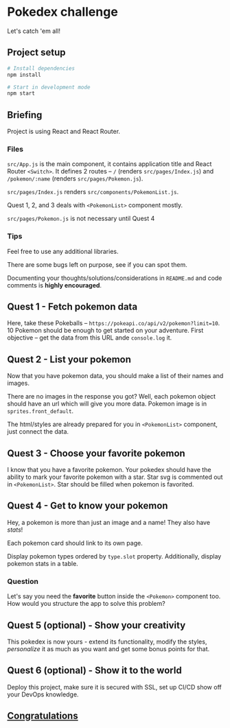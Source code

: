 # Pokedex challenge

Let's catch 'em all!

## Project setup

```sh
# Install dependencies
npm install

# Start in development mode
npm start
```

## Briefing

Project is using React and React Router.

### Files

`src/App.js` is the main component, it contains application title and React Router `<Switch>`. It defines 2 routes – `/` (renders `src/pages/Index.js`) and `/pokemon/:name` (renders `src/pages/Pokemon.js`).

`src/pages/Index.js` renders `src/components/PokemonList.js`.

Quest 1, 2, and 3 deals with `<PokemonList>` component mostly.

`src/pages/Pokemon.js` is not necessary until Quest 4

### Tips

Feel free to use any additional libraries.

There are some bugs left on purpose, see if you can spot them.

Documenting your thoughts/solutions/considerations in `README.md` and code comments is **highly encouraged**.

## Quest 1 - Fetch pokemon data

Here, take these Pokeballs – `https://pokeapi.co/api/v2/pokemon?limit=10`. 10 Pokemon should be enough to get started on your adventure. First objective – get the data from this URL ande `console.log` it.

## Quest 2 - List your pokemon

Now that you have pokemon data, you should make a list of their names and images.

There are no images in the response you got? Well, each pokemon object should have an url which will give you more data. Pokemon image is in `sprites.front_default`.

The html/styles are already prepared for you in `<PokemonList>` component, just connect the data.

## Quest 3 - Choose your favorite pokemon

I know that you have a favorite pokemon. Your pokedex should have the ability to mark your favorite pokemon with a star. Star svg is commented out in `<PokemonList>`. Star should be filled when pokemon is favorited.

## Quest 4 - Get to know your pokemon

Hey, a pokemon is more than just an image and a name! They also have _stats_!

Each pokemon card should link to its own page.

Display pokemon types ordered by `type.slot` property. Additionally, display pokemon stats in a table.

### Question

Let's say you need the **favorite** button inside the `<Pokemon>` component too. How would you structure the app to solve this problem?

## Quest 5 (optional) - Show your creativity

This pokedex is now yours - extend its functionality, modify the styles, _personalize_ it as much as you want and get some bonus points for that.

## Quest 6 (optional) - Show it to the world

Deploy this project, make sure it is secured with SSL, set up CI/CD show off your DevOps knowledge.

## [Congratulations](https://www.youtube.com/watch?v=oyFQVZ2h0V8)
